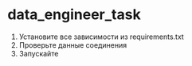 # data_engineer_task
1) Установите все зависимости из requirements.txt
2) Проверьте данные соединения 
3) Запускайте
